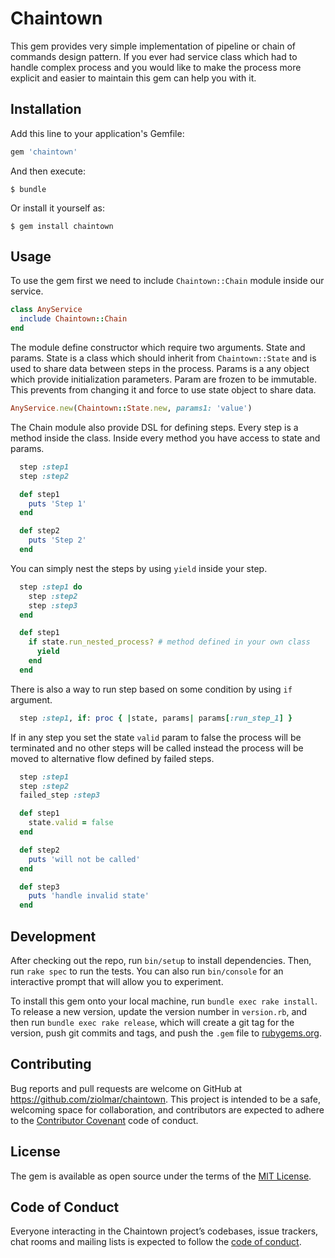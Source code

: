 # Chaintown

This gem provides very simple implementation of pipeline or chain of commands design pattern. If you ever had service class which had to handle complex process and you would like to make the process more explicit and easier to maintain this gem can help you with it.

## Installation

Add this line to your application's Gemfile:

```ruby
gem 'chaintown'
```

And then execute:

    $ bundle

Or install it yourself as:

    $ gem install chaintown

## Usage

To use the gem first we need to include `Chaintown::Chain` module inside our service.

```ruby
class AnyService
  include Chaintown::Chain
end

```

The module define constructor which require two arguments. State and params. State is a class which should inherit from `Chaintown::State` and is used to share data between steps in the process. Params is a any object which provide initialization parameters. Param are frozen to be immutable. This prevents from changing it and force to use state object to share data.

```ruby
AnyService.new(Chaintown::State.new, params1: 'value')
```

The Chain module also provide DSL for defining steps. Every step is a method inside the class. Inside every method you have access to state and params.

```ruby
  step :step1
  step :step2

  def step1
    puts 'Step 1'
  end

  def step2
    puts 'Step 2'
  end
```

You can simply nest the steps by using `yield` inside your step.

```ruby
  step :step1 do
    step :step2
    step :step3
  end

  def step1
    if state.run_nested_process? # method defined in your own class
      yield
    end
  end
```

There is also a way to run step based on some condition by using `if` argument.

```ruby
  step :step1, if: proc { |state, params| params[:run_step_1] }
```

If in any step you set the state `valid` param to false the process will be terminated and no other steps will be called instead the process will be moved to alternative flow defined by failed steps.

```ruby
  step :step1
  step :step2
  failed_step :step3

  def step1
    state.valid = false
  end

  def step2
    puts 'will not be called'
  end

  def step3
    puts 'handle invalid state'
  end
```

## Development

After checking out the repo, run `bin/setup` to install dependencies. Then, run `rake spec` to run the tests. You can also run `bin/console` for an interactive prompt that will allow you to experiment.

To install this gem onto your local machine, run `bundle exec rake install`. To release a new version, update the version number in `version.rb`, and then run `bundle exec rake release`, which will create a git tag for the version, push git commits and tags, and push the `.gem` file to [rubygems.org](https://rubygems.org).

## Contributing

Bug reports and pull requests are welcome on GitHub at https://github.com/ziolmar/chaintown. This project is intended to be a safe, welcoming space for collaboration, and contributors are expected to adhere to the [Contributor Covenant](http://contributor-covenant.org) code of conduct.

## License

The gem is available as open source under the terms of the [MIT License](https://opensource.org/licenses/MIT).

## Code of Conduct

Everyone interacting in the Chaintown project’s codebases, issue trackers, chat rooms and mailing lists is expected to follow the [code of conduct](https://github.com/ziolmar/chaintown/blob/master/CODE_OF_CONDUCT.md).
